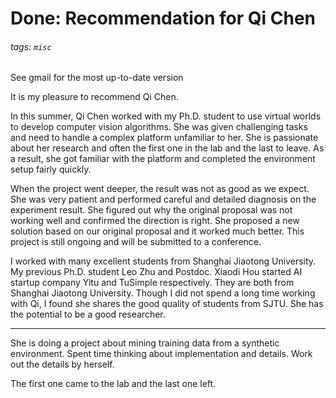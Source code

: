 # Done: Recommendation for Qi Chen
###### tags: `misc`

See gmail for the most up-to-date version

It is my pleasure to recommend Qi Chen.

In this summer, Qi Chen worked with my Ph.D. student to use virtual worlds to develop computer vision algorithms. She was given challenging tasks and need to handle a complex platform unfamiliar to her. She is passionate about her research and often the first one in the lab and the last to leave. As a result, she got familiar with the platform and completed the environment setup fairly quickly.

When the project went deeper, the result was not as good as we expect. She was very patient and performed careful and detailed diagnosis on the experiment result. She figured out why the original proposal was not working well and confirmed the direction is right. She proposed a new solution based on our original proposal and it worked much better. This project is still ongoing and will be submitted to a conference.

I worked with many excellent students from Shanghai Jiaotong University. My previous Ph.D. student Leo Zhu and Postdoc. Xiaodi Hou started AI startup company Yitu and TuSimple respectively. They are both from Shanghai Jiaotong University. Though I did not spend a long time working with Qi, I found she shares the good quality of students from SJTU. She has the potential to be a good researcher.


----
She is doing a project about mining training data from a synthetic environment. Spent time thinking about implementation and details. Work out the details by herself.

The first one came to the lab and the last one left.
